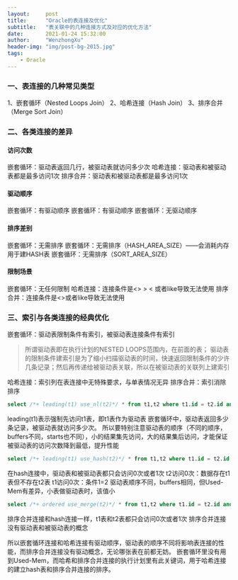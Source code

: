 ```yaml
---
layout:     post
title:      "Oracle的表连接及优化"
subtitle:   "表关联中的几种连接方式及对应的优化方法"
date:       2021-01-24 15:32:00
author:     "WenzhongXu"
header-img: "img/post-bg-2015.jpg"
tags:
    - Oracle
---
```


### 一、表连接的几种常见类型
1、嵌套循环（Nested Loops Join）
2、哈希连接（Hash Join）
3、排序合并（Merge Sort Join）

### 二、各类连接的差异
#### 访问次数
嵌套循环：驱动表返回几行，被驱动表就访问多少次
哈希连接：驱动表和被驱动表都是最多访问1次
排序合并：驱动表和被驱动表都是最多访问1次

#### 驱动顺序
嵌套循环：有驱动顺序
嵌套循环：有驱动顺序
嵌套循环：无驱动顺序

#### 排序差别
嵌套循环：无需排序
嵌套循环：无需排序（HASH_AREA_SIZE）——会消耗内存用于建HASH表
嵌套循环：无需排序（SORT_AREA_SIZE）

#### 限制场景
嵌套循环：无任何限制
哈希连接：连接条件是<> > < 或者like导致无法使用
排序合并：连接条件是<>或者like导致无法使用

### 三、索引与各类连接的经典优化
嵌套循环：驱动表限制条件有索引，被驱动表连接条件有索引
> 所谓驱动表即在执行计划的NESTED LOOPS范围内，在前面的表；
> 驱动表的限制条件建索引是为了缩小扫描驱动表的时间，快速返回限制条件的少许几条记录；然后再传递给被驱动表关联，所以在被驱动表的关联列上建索引
> 
哈希连接：索引列在表连接中无特殊要求，与单表情况无异
排序合并：索引消除排序

```sql
select /*+ leading(t1) use_nl(t2)*/ * from t1,t2 where t1.id = t2.id and t.id = ..
```
 leading(t1)表示强制先访问t1表，即t1表作为驱动表
嵌套循环中，驱动表返回多少条记录，被驱动表就访问多少次。
所以要特别注意驱动表的顺序（不同的顺序，buffers不同，starts也不同），小的结果集先访问，大的结果集后访问，才能保证被驱动表的访问次数降到最低，提升性能

```sql
select /*+ leading(t1) use_hash(t2)*/ * from t1,t2 where t1.id = t2.id and t.id = ..
```
在hash连接中，驱动表和被驱动表都只会访问0次或者1次
t2访问0次：数据存在t1表但不存在t2表
t1访问0次：条件1=2
驱动表顺序不同，buffers相同，但Used-Mem有差异，小表做驱动表时，该值小

```sql
select /*+ ordered use_merge(t2)*/ * from t1,t2 where t1.id = t2.id and t.id = ..
```
排序合并连接和hash连接一样，t1表和t2表都只会访问0次或者1次
排序合并连接没有驱动表和被驱动表的概念

所以嵌套循环连接和哈希连接有驱动顺序，驱动表的顺序不同将影响表连接的性能，而排序合并连接没有驱动概念，无论哪张表在前都无妨。
嵌套循环里没有用到Used-Mem，而哈希和排序合并连接的执行计划里有此关键词，用于哈希连接的建立hash表和排序合并连接的排序。